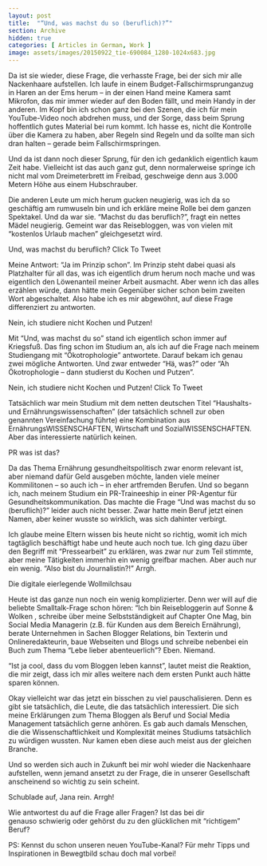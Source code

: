```yaml
---
layout: post
title:  "“Und, was machst du so (beruflich)?”"
section: Archive
hidden: true
categories: [ Articles in German, Work ]
image: assets/images/20150922_tie-690084_1280-1024x683.jpg
---
```



Da ist sie wieder, diese Frage, die verhasste Frage, bei der sich mir alle Nackenhaare aufstellen. Ich laufe in einem Budget-Fallschirmsprunganzug in Haren an der Ems herum – in der einen Hand meine Kamera samt Mikrofon, das mir immer wieder auf den Boden fällt, und mein Handy in der anderen. Im Kopf bin ich schon ganz bei den Szenen, die ich für mein YouTube-Video noch abdrehen muss, und der Sorge, dass beim Sprung hoffentlich gutes Material bei rum kommt. Ich hasse es, nicht die Kontrolle über die Kamera zu haben, aber Regeln sind Regeln und da sollte man sich dran halten – gerade beim Fallschirmspringen.

Und da ist dann noch dieser Sprung, für den ich gedanklich eigentlich kaum Zeit habe. Vielleicht ist das auch ganz gut, denn normalerweise springe ich nicht mal vom Dreimeterbrett im Freibad, geschweige denn aus 3.000 Metern Höhe aus einem Hubschrauber.

Die anderen Leute um mich herum gucken neugierig, was ich da so geschäftig am rumwuseln bin und ich erkläre meine Rolle bei dem ganzen Spektakel. Und da war sie. “Machst du das beruflich?”, fragt ein nettes Mädel neugierig. Gemeint war das Reisebloggen, was von vielen mit “kostenlos Urlaub machen” gleichgesetzt wird.

Und, was machst du beruflich? Click To Tweet

Meine Antwort: “Ja im Prinzip schon”. Im Prinzip steht dabei quasi als Platzhalter für all das, was ich eigentlich drum herum noch mache und was eigentlich den Löwenanteil meiner Arbeit ausmacht. Aber wenn ich das alles erzählen würde, dann hätte mein Gegenüber sicher schon beim zweiten Wort abgeschaltet. Also habe ich es mir abgewöhnt, auf diese Frage differenziert zu antworten.

Nein, ich studiere nicht Kochen und Putzen!

Mit “Und, was machst du so” stand ich eigentlich schon immer auf Kriegsfuß. Das fing schon im Studium an, als ich auf die Frage nach meinem Studiengang mit “Ökotrophologie” antwortete. Darauf bekam ich genau zwei mögliche Antworten. Und zwar entweder “Hä, was?” oder “Ah Ökotrophologie – dann studierst du Kochen und Putzen”.

Nein, ich studiere nicht Kochen und Putzen! Click To Tweet

Tatsächlich war mein Studium mit dem netten deutschen Titel “Haushalts- und Ernährungswissenschaften” (der tatsächlich schnell zur oben genannten Vereinfachung führte) eine Kombination aus ErnährungsWISSENSCHAFTEN, Wirtschaft und SozialWISSENSCHAFTEN. Aber das interessierte natürlich keinen.

PR was ist das?

Da das Thema Ernährung gesundheitspolitisch zwar enorm relevant ist, aber niemand dafür Geld ausgeben möchte, landen viele meiner Kommilitonen – so auch ich – in eher artfremden Berufen. Und so begann ich, nach meinem Studium ein PR-Traineeship in einer PR-Agentur für Gesundheitskommunikation. Das machte die Frage “Und was machst du so (beruflich)?” leider auch nicht besser. Zwar hatte mein Beruf jetzt einen Namen, aber keiner wusste so wirklich, was sich dahinter verbirgt.

Ich glaube meine Eltern wissen bis heute nicht so richtig, womit ich mich tagtäglich beschäftigt habe und heute auch noch tue. Ich ging dazu über den Begriff mit “Pressearbeit” zu erklären, was zwar nur zum Teil stimmte, aber meine Tätigkeiten immerhin ein wenig greifbar machen. Aber auch nur ein wenig. “Also bist du Journalistin?!” Arrgh.

Die digitale eierlegende Wollmilchsau

Heute ist das ganze nun noch ein wenig komplizierter. Denn wer will auf die beliebte Smalltalk-Frage schon hören: “Ich bin Reisebloggerin auf Sonne & Wolken , schreibe über meine Selbstständigkeit auf Chapter One Mag, bin Social Media Managerin (z.B. für Kunden aus dem Bereich Ernährung), berate Unternehmen in Sachen Blogger Relations, bin Texterin und Onlineredakteurin, baue Webseiten und Blogs und schreibe nebenbei ein Buch zum Thema “Lebe lieber abenteuerlich”? Eben. Niemand.

“Ist ja cool, dass du vom Bloggen leben kannst”, lautet meist die Reaktion, die mir zeigt, dass ich mir alles weitere nach dem ersten Punkt auch hätte sparen können.

Okay vielleicht war das jetzt ein bisschen zu viel pauschalisieren. Denn es gibt sie tatsächlich, die Leute, die das tatsächlich interessiert. Die sich meine Erklärungen zum Thema Bloggen als Beruf und Social Media Management tatsächlich gerne anhören. Es gab auch damals Menschen, die die Wissenschaftlichkeit und Komplexität meines Studiums tatsächlich zu würdigen wussten. Nur kamen eben diese auch meist aus der gleichen Branche.

Und so werden sich auch in Zukunft bei mir wohl wieder die Nackenhaare aufstellen, wenn jemand ansetzt zu der Frage, die in unserer Gesellschaft anscheinend so wichtig zu sein scheint.

Schublade auf, Jana rein. Arrgh!

Wie antwortest du auf die Frage aller Fragen? Ist das bei dir genauso schwierig oder gehörst du zu den glücklichen mit “richtigem” Beruf?

PS: Kennst du schon unseren neuen YouTube-Kanal? Für mehr Tipps und Inspirationen in Bewegtbild schau doch mal vorbei!

